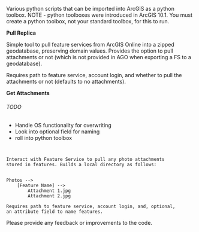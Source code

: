 Various python scripts that can be imported into ArcGIS
as a python toolbox. NOTE - python toolboxes were introduced
in ArcGIS 10.1. You must create a python toolbox, not
your standard toolbox, for this to run.

**Pull Replica**

Simple tool to pull feature services from ArcGIS Online into a zipped
geodatabase, preserving domain values.
Provides the option to pull attachments or not (which is not provided in AGO when exporting a FS to a geodatabase).

Requires path to feature service, account login, and whether to
pull the attachments or not (defaults to no attachments).


**Get Attachments**
###### TODO
+ Handle OS functionality for overwriting
+ Look into optional field for naming
+ roll into python toolbox

~~~~~~


Interact with Feature Service to pull any photo attachments
stored in features. Builds a local directory as follows:


Photos -->
    [Feature Name] -->
        Attachment 1.jpg
        Attachment 2.jpg

Requires path to feature service, account login, and, optional,
an attribute field to name features.

~~~~~~
Please provide any feedback or improvements to the code.

